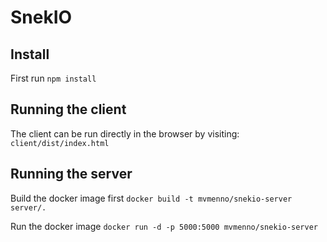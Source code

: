 # SnekIO

## Install
First run ``` npm install ```

## Running the client
The client can be run directly in the browser by visiting:
``` client/dist/index.html ```

## Running the server
Build the docker image first
``` docker build -t mvmenno/snekio-server server/. ```

Run the docker image
``` docker run -d -p 5000:5000 mvmenno/snekio-server ``` 
